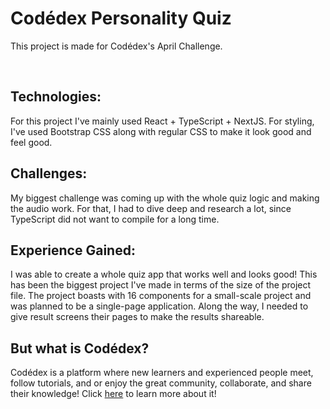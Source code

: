 <h1>Codédex Personality Quiz</h1>

<p>This project is made for Codédex's April Challenge.</p>

<br/>

<h2>Technologies:</h2>

<p>For this project I've mainly used React + TypeScript + NextJS. For styling, I've used Bootstrap CSS along with regular CSS to make it look good and feel good.</p>

<h2>Challenges:</h2>

<p>My biggest challenge was coming up with the whole quiz logic and making the audio work. For that, I had to dive deep and research a lot, since TypeScript did not want to compile for a long time.</p>

<h2>Experience Gained:</h2>

<p>I was able to create a whole quiz app that works well and looks good! This has been the biggest project I've made in terms of the size of the project file. The project boasts with 16 components for a small-scale project and was planned to be a single-page application. Along the way, I needed to give result screens their pages to make the results shareable. </p>

<h2>But what is Codédex?</h2>
<p>Codédex is a platform where new learners and experienced people meet, follow tutorials, and or enjoy the great community, collaborate, and share their knowledge! Click <a href="https://www.codedex.io/home">here</a> to learn more about it!</p>
